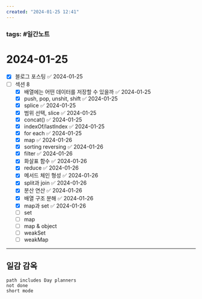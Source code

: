 ```yaml
---
created: "2024-01-25 12:41"
---
```


### tags: #일간노트
  
# 2024-01-25 
- [x] 블로그 포스팅 ✅ 2024-01-25
- [ ] 섹션 8
	- [x] 배열에는 어떤 데이터를 저장할 수 있을까 ✅ 2024-01-25
	- [x] push, pop, unshit, shift ✅ 2024-01-25
	- [x] splice ✅ 2024-01-25
	- [x] 범위 선택, slice ✅ 2024-01-25
	- [x] concat() ✅ 2024-01-25
	- [x] indexOf/lastIndex ✅ 2024-01-25
	- [x] for each ✅ 2024-01-25
	- [x] map ✅ 2024-01-26
	- [x] sorting reversing ✅ 2024-01-26
	- [x] filter ✅ 2024-01-26
	- [x] 화살표 함수 ✅ 2024-01-26
	- [x] reduce ✅ 2024-01-26
	- [x] 메서드 체인 형성 ✅ 2024-01-26
	- [x] split과 join ✅ 2024-01-26
	- [x] 분산 연산 ✅ 2024-01-26
	- [x] 배열 구조 분해 ✅ 2024-01-26
	- [x] map과 set ✅ 2024-01-26
	- [ ] set
	- [ ] map
	- [ ] map & object
	- [ ] weakSet
	- [ ] weakMap
  
---  
## 일감 감옥  
```tasks  
path includes Day planners
not done  
short mode  
```